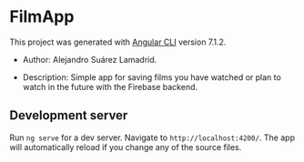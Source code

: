 # FilmApp

This project was generated with [Angular CLI](https://github.com/angular/angular-cli) version 7.1.2.

- Author: Alejandro Suárez Lamadrid.

- Description: Simple app for saving films you have watched or plan to watch in the future with the Firebase backend.

## Development server

Run `ng serve` for a dev server. Navigate to `http://localhost:4200/`. The app will automatically reload if you change any of the source files.

